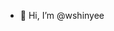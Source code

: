 - 👋 Hi, I’m @wshinyee

<!---
wshinyee/wshinyee is a ✨ special ✨ repository because its `README.md` (this file) appears on your GitHub profile.
You can click the Preview link to take a look at your changes.
--->
